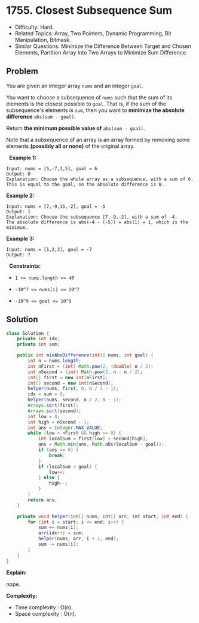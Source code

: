 # 1755. Closest Subsequence Sum

- Difficulty: Hard.
- Related Topics: Array, Two Pointers, Dynamic Programming, Bit Manipulation, Bitmask.
- Similar Questions: Minimize the Difference Between Target and Chosen Elements, Partition Array Into Two Arrays to Minimize Sum Difference.

## Problem

You are given an integer array ```nums``` and an integer ```goal```.

You want to choose a subsequence of ```nums``` such that the sum of its elements is the closest possible to ```goal```. That is, if the sum of the subsequence's elements is ```sum```, then you want to **minimize the absolute difference** ```abs(sum - goal)```.

Return **the **minimum** possible value of** ```abs(sum - goal)```.

Note that a subsequence of an array is an array formed by removing some elements **(possibly all or none)** of the original array.

 
**Example 1:**

```
Input: nums = [5,-7,3,5], goal = 6
Output: 0
Explanation: Choose the whole array as a subsequence, with a sum of 6.
This is equal to the goal, so the absolute difference is 0.
```

**Example 2:**

```
Input: nums = [7,-9,15,-2], goal = -5
Output: 1
Explanation: Choose the subsequence [7,-9,-2], with a sum of -4.
The absolute difference is abs(-4 - (-5)) = abs(1) = 1, which is the minimum.
```

**Example 3:**

```
Input: nums = [1,2,3], goal = -7
Output: 7
```

 
**Constraints:**


	
- ```1 <= nums.length <= 40```
	
- ```-10^7 <= nums[i] <= 10^7```
	
- ```-10^9 <= goal <= 10^9```



## Solution

```java
class Solution {
    private int idx;
    private int sum;

    public int minAbsDifference(int[] nums, int goal) {
        int n = nums.length;
        int nFirst = (int) Math.pow(2, (double) n / 2);
        int nSecond = (int) Math.pow(2, n - n / 2);
        int[] first = new int[nFirst];
        int[] second = new int[nSecond];
        helper(nums, first, 0, n / 2 - 1);
        idx = sum = 0;
        helper(nums, second, n / 2, n - 1);
        Arrays.sort(first);
        Arrays.sort(second);
        int low = 0;
        int high = nSecond - 1;
        int ans = Integer.MAX_VALUE;
        while (low < nFirst && high >= 0) {
            int localSum = first[low] + second[high];
            ans = Math.min(ans, Math.abs(localSum - goal));
            if (ans == 0) {
                break;
            }
            if (localSum < goal) {
                low++;
            } else {
                high--;
            }
        }
        return ans;
    }

    private void helper(int[] nums, int[] arr, int start, int end) {
        for (int i = start; i <= end; i++) {
            sum += nums[i];
            arr[idx++] = sum;
            helper(nums, arr, i + 1, end);
            sum -= nums[i];
        }
    }
}
```

**Explain:**

nope.

**Complexity:**

* Time complexity : O(n).
* Space complexity : O(n).
